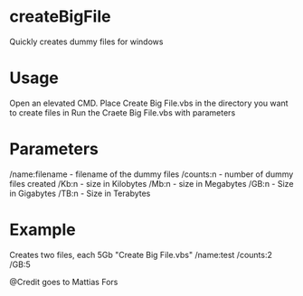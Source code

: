 # createBigFile
Quickly creates dummy files for windows

# Usage
Open an elevated CMD.
Place Create Big File.vbs in the directory you want to create files in
Run the Craete Big File.vbs with parameters

# Parameters
/name:filename - filename of the dummy files
/counts:n - number of dummy files created
/Kb:n - size in Kilobytes
/Mb:n - size in Megabytes
/GB:n - Size in Gigabytes
/TB:n - Size in Terabytes

# Example
Creates two files, each 5Gb
"Create Big File.vbs" /name:test /counts:2 /GB:5

@Credit goes to Mattias Fors
